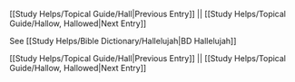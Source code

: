 [[Study Helps/Topical Guide/Hall|Previous Entry]]  ||  [[Study Helps/Topical Guide/Hallow, Hallowed|Next Entry]]

 See [[Study Helps/Bible Dictionary/Hallelujah|BD Hallelujah]]

[[Study Helps/Topical Guide/Hall|Previous Entry]]  ||  [[Study Helps/Topical Guide/Hallow, Hallowed|Next Entry]]